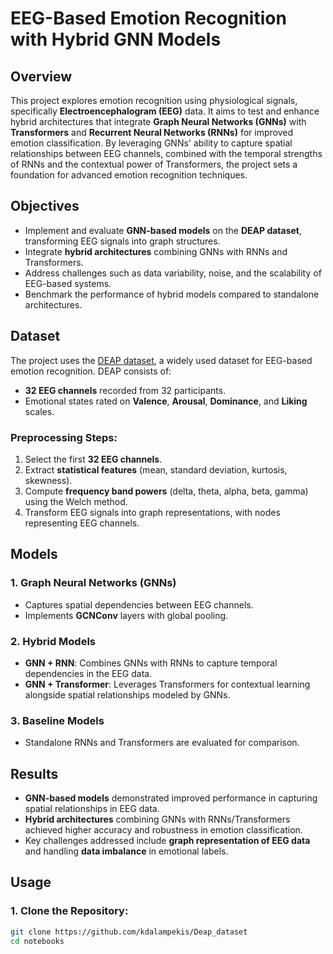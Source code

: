 # EEG-Based Emotion Recognition with Hybrid GNN Models

## Overview

This project explores emotion recognition using physiological signals, specifically **Electroencephalogram (EEG)** data. It aims to test and enhance hybrid architectures that integrate **Graph Neural Networks (GNNs)** with **Transformers** and **Recurrent Neural Networks (RNNs)** for improved emotion classification. By leveraging GNNs' ability to capture spatial relationships between EEG channels, combined with the temporal strengths of RNNs and the contextual power of Transformers, the project sets a foundation for advanced emotion recognition techniques.

## Objectives

- Implement and evaluate **GNN-based models** on the **DEAP dataset**, transforming EEG signals into graph structures.
- Integrate **hybrid architectures** combining GNNs with RNNs and Transformers.
- Address challenges such as data variability, noise, and the scalability of EEG-based systems.
- Benchmark the performance of hybrid models compared to standalone architectures.

## Dataset

The project uses the [DEAP dataset](https://www.eecs.qmul.ac.uk/mmv/datasets/deap/), a widely used dataset for EEG-based emotion recognition. DEAP consists of:
- **32 EEG channels** recorded from 32 participants.
- Emotional states rated on **Valence**, **Arousal**, **Dominance**, and **Liking** scales.

### Preprocessing Steps:
1. Select the first **32 EEG channels**.
2. Extract **statistical features** (mean, standard deviation, kurtosis, skewness).
3. Compute **frequency band powers** (delta, theta, alpha, beta, gamma) using the Welch method.
4. Transform EEG signals into graph representations, with nodes representing EEG channels.

## Models

### 1. **Graph Neural Networks (GNNs)**  
- Captures spatial dependencies between EEG channels.
- Implements **GCNConv** layers with global pooling.

### 2. **Hybrid Models**  
- **GNN + RNN**: Combines GNNs with RNNs to capture temporal dependencies in the EEG data.
- **GNN + Transformer**: Leverages Transformers for contextual learning alongside spatial relationships modeled by GNNs.

### 3. **Baseline Models**  
- Standalone RNNs and Transformers are evaluated for comparison.

## Results

- **GNN-based models** demonstrated improved performance in capturing spatial relationships in EEG data.
- **Hybrid architectures** combining GNNs with RNNs/Transformers achieved higher accuracy and robustness in emotion classification.
- Key challenges addressed include **graph representation of EEG data** and handling **data imbalance** in emotional labels.

## Usage

### 1. Clone the Repository:
```bash
git clone https://github.com/kdalampekis/Deap_dataset
cd notebooks
